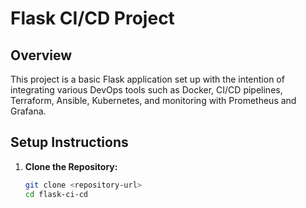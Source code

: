 # Flask CI/CD Project

## Overview

This project is a basic Flask application set up with the intention of integrating various DevOps tools such as Docker, CI/CD pipelines, Terraform, Ansible, Kubernetes, and monitoring with Prometheus and Grafana.

## Setup Instructions

1. **Clone the Repository:**
   ```bash
   git clone <repository-url>
   cd flask-ci-cd
